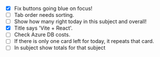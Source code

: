 - [x] Fix buttons going blue on focus!
- [ ] Tab order needs sorting.
- [ ] Show how many right today in this subject and overall!
- [x] Title says 'Vite + React'.
- [ ] Check Azure DB costs.
- [ ] If there is only one card left for today, it repeats that card.
- [ ] In subject show totals for that subject

